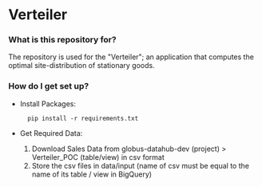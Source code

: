 # Verteiler #

### What is this repository for? ###

The repository is used for the "Verteiler"; an application that computes the optimal site-distribution of stationary goods.

### How do I get set up? ###

* Install Packages:  

        pip install -r requirements.txt

* Get Required Data:
    1) Download Sales Data from globus-datahub-dev (project) > Verteiler_POC (table/view) in csv format
    2) Store the csv files in data/input (name of csv must be equal to the name of its table / view in BigQuery)
